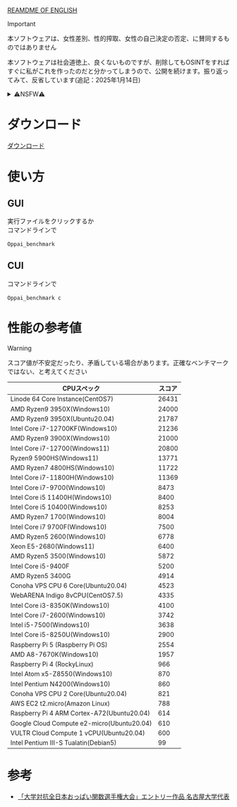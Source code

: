 [REAMDME OF ENGLISH](./Readme_en.md)

> [!IMPORTANT]
> 本ソフトウェアは、女性差別、性的搾取、女性の自己決定の否定、に賛同するものではありません
> 
> 本ソフトウェアは社会道徳上、良くないものですが、削除してもOSINTをすればすぐに私がこれを作ったのだと分かってしまうので、公開を続けます。振り返ってみて、反省しています(追記：2025年1月14日)

<details>
<summary>⚠️NSFW⚠️</summary>

# おっぱい関数積分ベンチマーク

  ![Oppai](https://github.com/PenguinCabinet/Oppai_benchmark/raw/master/explanation/Oppai.gif)


これは揺れるおっぱい関数を積分して、その速度を計測するベンチマークソフトです。 

おっぱい関数は[「大学対抗全日本おっぱい関数選手権大会」エントリー作品 名古屋大学代表](https://www.desmos.com/calculator/i05puaquwh?lang=ja)のものを使用させていただきました。   

ARMの方、GUI環境のない方は[ユニバーサルエディション](https://github.com/PenguinCabinet/Oppai_benchmark_universal_edition/)をお使いください   
</details>


# ダウンロード
[ダウンロード](https://github.com/PenguinCabinet/Oppai_benchmark/releases/latest)

# 使い方

## GUI
実行ファイルをクリックするか\
コマンドラインで
```shell
Oppai_benchmark
```

## CUI
コマンドラインで
```shell
Oppai_benchmark c
```


# 性能の参考値

> [!WARNING]
> スコア値が不安定だったり、矛盾している場合があります。正確なベンチマークではない、と考えてください

CPUスペック | スコア 
--- | ---
Linode 64 Core Instance(CentOS7)|26431
AMD Ryzen9 3950X(Windows10) | 24000
AMD Ryzen9 3950X(Ubuntu20.04) | 21787
Intel Core i7-12700KF(Windows10)|21236
AMD Ryzen9 3900X(Windows10)| 21000
Intel Core i7-12700(Windows11)|20800
Ryzen9 5900HS(Windows11)|13771
AMD Ryzen7 4800HS(Windows10)| 11722
Intel Core i7-11800H(Windows10)|11369
Intel Core i7-9700(Windows10)|8473
Intel Core i5 11400H(Windows10)| 8400
Intel Core i5 10400(Windows10)|8253
AMD Ryzen7 1700(Windows10) | 8004
Intel Core i7 9700F(Windows10)| 7500
AMD Ryzen5 2600(Windows10) |6778
Xeon E5-2680(Windows11)|6400
AMD Ryzen5 3500(Windows10)|5872
Intel Core i5-9400F|5200
AMD Ryzen5 3400G|4914
Conoha VPS CPU 6 Core(Ubuntu20.04)|4523
WebARENA Indigo 8vCPU(CentOS7.5)|4335
Intel Core i3-8350K(Windows10)|4100
Intel Core i7-2600(Windows10)|3742
Intel i5-7500(Windows10)|3638
Intel Core i5-8250U(Windows10)|2900
Raspberry Pi 5 (Raspberry Pi OS)|2554
AMD A8-7670K(Windows10)|1957
Raspberry Pi 4 (RockyLinux)|966
Intel Atom x5-Z8550(Windows10)|870
Intel Pentium N4200(Windows10)|860
Conoha VPS CPU 2 Core(Ubuntu20.04)|821
AWS EC2 t2.micro(Amazon Linux)|788
Raspberry Pi 4 ARM Cortex-A72(Ubuntu20.04)|614
Google Cloud Compute e2-micro(Ubuntu20.04)|610
VULTR Cloud Compute 1 vCPU(Ubuntu20.04)|600
Intel Pentium III-S Tualatin(Debian5)| 99

# 参考
* [「大学対抗全日本おっぱい関数選手権大会」エントリー作品 名古屋大学代表](https://www.desmos.com/calculator/i05puaquwh?lang=ja)
